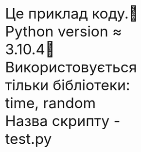 <font size="48">Це приклад коду.📝
Python version ≈ 3.10.4🐍
Використовується тільки бібліотеки: time, random <br>
Назва скрипту - test.py</font>
